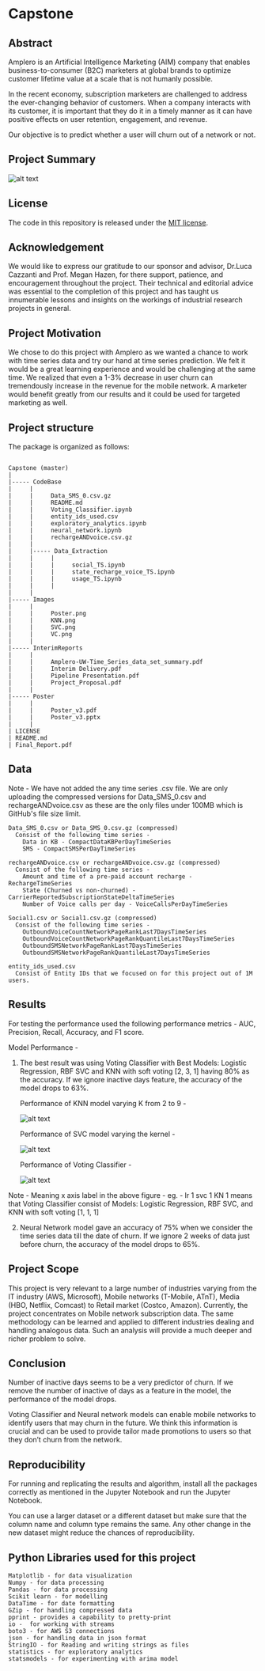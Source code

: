 # Capstone

## Abstract 

Amplero is an Artificial Intelligence Marketing (AIM) company that enables business-to-consumer (B2C) marketers at global brands to optimize customer lifetime value at a scale that is not humanly possible. 

In the recent economy, subscription marketers are challenged to address the ever-changing behavior of customers. When a company interacts with its customer, it is important that they do it in a timely manner as it can have positive effects on user retention, engagement, and revenue.

Our objective is to predict whether a user will churn out of a network or not. 

## Project Summary

![alt text](https://github.com/niharikasharma/Capstone/blob/master/Images/Poster.png)

## License 

The code in this repository is released under the [MIT license](https://opensource.org/licenses/mit-license.php).

## Acknowledgement

We would like to express our gratitude to our sponsor and advisor, Dr.Luca Cazzanti and Prof. Megan Hazen, for there support, patience, and encouragement throughout the project. Their technical and editorial advice was essential to the completion of this project and has taught us innumerable lessons and insights on the workings of industrial research projects in general.

## Project Motivation 

We chose to do this project with Amplero as we wanted a chance to work with time series data and try our hand at time series prediction. We felt it would be a great learning experience and would be challenging at the same time. We realized that even a 1-3% decrease in user churn can tremendously increase in the revenue for the mobile network. A marketer would benefit greatly from our results and it could be used for targeted marketing as well. 

## Project structure

The package is organized as follows:
```

Capstone (master)
|
|----- CodeBase
|     |   
|     |     Data_SMS_0.csv.gz
|     |     README.md
|     |     Voting_Classifier.ipynb
|     |     entity_ids_used.csv
|     |     exploratory_analytics.ipynb
|     |     neural_network.ipynb
|     |     rechargeANDvoice.csv.gz
|     |   
|     |----- Data_Extraction
|     |     |     
|     |     |     social_TS.ipynb
|     |     |     state_recharge_voice_TS.ipynb
|     |     |     usage_TS.ipynb
|     |     |     
|     |   
|----- Images
|     |     
|     |     Poster.png
|     |     KNN.png
|     |     SVC.png
|     |     VC.png
|     |     
|----- InterimReports
|     |     
|     |     Amplero-UW-Time_Series_data_set_summary.pdf
|     |     Interim Delivery.pdf
|     |     Pipeline Presentation.pdf
|     |     Project_Proposal.pdf
|     |     
|----- Poster
|     |     
|     |     Poster_v3.pdf
|     |     Poster_v3.pptx
|     |     
| LICENSE    
| README.md
| Final_Report.pdf
```

## Data 

Note - We have not added the any time series .csv file. We are only uploading the compressed versions for Data_SMS_0.csv and rechargeANDvoice.csv as these are the only files under 100MB which is GitHub's file size limit. 

    Data_SMS_0.csv or Data_SMS_0.csv.gz (compressed) 
      Consist of the following time series -  
        Data in KB - CompactDataKBPerDayTimeSeries
        SMS - CompactSMSPerDayTimeSeries 

    rechargeANDvoice.csv or rechargeANDvoice.csv.gz (compressed)
      Consist of the following time series -  
        Amount and time of a pre-paid account recharge - RechargeTimeSeries
        State (Churned vs non-churned) - CarrierReportedSubscriptionStateDeltaTimeSeries
        Number of Voice calls per day - VoiceCallsPerDayTimeSeries

    Social1.csv or Social1.csv.gz (compressed)
      Consist of the following time series -  
        OutboundVoiceCountNetworkPageRankLast7DaysTimeSeries  
        OutboundVoiceCountNetworkPageRankQuantileLast7DaysTimeSeries  
        OutboundSMSNetworkPageRankLast7DaysTimeSeries  
        OutboundSMSNetworkPageRankQuantileLast7DaysTimeSeries  

    entity_ids_used.csv
      Consist of Entity IDs that we focused on for this project out of 1M users. 


## Results 

For testing the performance used the following performance metrics - 
    AUC, 
    Precision, 
    Recall, 
    Accuracy, and 
    F1 score.

Model Performance - 

1. The best result was using Voting Classifier with Best Models: Logistic Regression, RBF SVC and KNN with soft voting [2, 3, 1] having 80% as the accuracy. If we ignore inactive days feature, the accuracy of the model drops to 63%.

      Performance of KNN model varying K from 2 to 9 -

      ![alt text](https://github.com/niharikasharma/Capstone/blob/master/Images/KNN.png)

      Performance of SVC model varying the kernel - 

      ![alt text](https://github.com/niharikasharma/Capstone/blob/master/Images/SVC.png)

      Performance of Voting Classifier - 

      ![alt text](https://github.com/niharikasharma/Capstone/blob/master/Images/VC.png)

Note - Meaning x axis label in the above figure  - eg. - lr 1 svc 1 KN 1 means that Voting Classifier consist of Models: Logistic Regression, RBF SVC, and KNN with soft voting [1, 1, 1]


2. Neural Network model gave an accuracy of 75% when we consider the time series data till the date of churn. If we ignore 2 weeks of data just before churn, the accuracy of the model drops to 65%.
 
 
## Project Scope 

This project is very relevant to a large number of industries varying from the IT industry (AWS, Microsoft), Mobile networks (T-Mobile, ATnT), Media (HBO, Netflix, Comcast) to Retail market (Costco, Amazon). Currently, the project concentrates on Mobile network subscription data. The same methodology can be learned and applied to different industries dealing and handling analogous data. Such an analysis will provide a much deeper and richer problem to solve.

## Conclusion 
Number of inactive days seems to be a very predictor of churn. If we remove the number of inactive of days as a feature in the model, the performance of the model drops.

Voting Classifier and Neural network models can enable mobile networks to identify users that may churn in the future. We think this information is crucial and can be used to provide tailor made promotions to users so that they don’t churn from the network.


## Reproducibility

For running and replicating the results and algorithm, install all the packages correctly as mentioned in the Jupyter Notebook and run the Jupyter Notebook.

You can use a larger dataset or a different dataset but make sure that the column name and column type remains the same. Any other change in the new dataset might reduce the chances of reproducibility.



## Python Libraries used for this project 
	Matplotlib - for data visualization
	Numpy - for data processing
	Pandas - for data processing
	Scikit learn - for modelling 
	DataTime - for date formatting
	GZip - for handling compressed data
	pprint - provides a capability to pretty-print 
	io -  for working with streams 
	boto3 - for AWS S3 connections 
	json - for handling data in json format
	StringIO - for Reading and writing strings as files 
	statistics - for exploratory analytics 
	statsmodels - for experimenting with arima model

